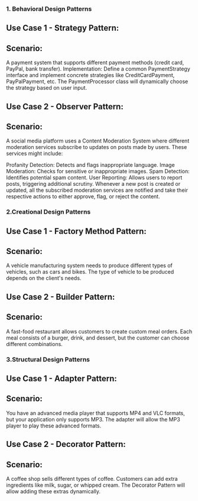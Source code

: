 ### 1. Behavioral Design Patterns
## Use Case 1 - Strategy Pattern:
## Scenario: 
A payment system that supports different payment methods (credit card, PayPal, bank transfer).
Implementation: Define a common PaymentStrategy interface and implement concrete strategies like CreditCardPayment, PayPalPayment, etc. The PaymentProcessor class will dynamically choose the strategy based on user input.
## Use Case 2 - Observer Pattern:
## Scenario:
A social media platform uses a Content Moderation System where different moderation services subscribe to updates on posts made by users. These services might include:

Profanity Detection: Detects and flags inappropriate language.
Image Moderation: Checks for sensitive or inappropriate images.
Spam Detection: Identifies potential spam content.
User Reporting: Allows users to report posts, triggering additional scrutiny.
Whenever a new post is created or updated, all the subscribed moderation services are notified and take their respective actions to either approve, flag, or reject the content.
### 2.Creational Design Patterns

## Use Case 1 - Factory Method Pattern:
## Scenario: 
A vehicle manufacturing system needs to produce different types of vehicles, such as cars and bikes. The type of vehicle to be produced depends on the client's needs.
## Use Case 2 - Builder Pattern:
## Scenario:
A fast-food restaurant allows customers to create custom meal orders. Each meal consists of a burger, drink, and dessert, but the customer can choose different combinations.
### 3.Structural Design Patterns

## Use Case 1 - Adapter Pattern:
## Scenario: 
You have an advanced media player that supports MP4 and VLC formats, but your application only supports MP3. The adapter will allow the MP3 player to play these advanced formats.
## Use Case 2 - Decorator Pattern:
## Scenario:
A coffee shop sells different types of coffee. Customers can add extra ingredients like milk, sugar, or whipped cream. The Decorator Pattern will allow adding these extras dynamically.

